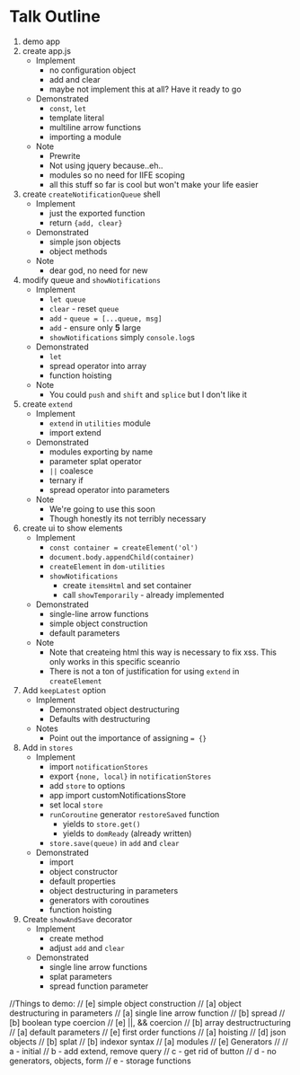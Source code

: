 # Talk Outline

1. demo app
2. create app.js
	* Implement
		* no configuration object
		* add and clear
		* maybe not implement this at all? Have it ready to go
	* Demonstrated
		* `const`, `let`
		* template literal
		* multiline arrow functions
		* importing a module
	* Note
		* Prewrite
		* Not using jquery because..eh..
		* modules so no need for IIFE scoping
		* all this stuff so far is cool but won't make your life easier
3. create `createNotificationQueue` shell
	* Implement
		* just the exported function
		* return `{add, clear}`
	* Demonstrated
		* simple json objects
		* object methods
	* Note
		* dear god, no need for new
4. modify queue and `showNotifications`
	* Implement
		* `let queue`
		* `clear` - reset `queue`
		* `add` - `queue = [...queue, msg]`
		* `add` - ensure only **5** large
		* `showNotifications` simply `console.log`s
	* Demonstrated
		* `let`
		* spread operator into array
		* function hoisting
	* Note
		* You could `push` and `shift` and `splice` but I don't like it
5. create `extend` 
	* Implement
		* `extend` in `utilities` module
		* import extend
	* Demonstrated
		* modules exporting by name
		* parameter splat operator
		* `||` coalesce
		* ternary if
		* spread operator into parameters
	* Note
		* We're going to use this soon
		* Though honestly its not terribly necessary
6. create ui to show elements
	* Implement
		* `const container = createElement('ol')`	
		* `document.body.appendChild(container)`
		* `createElement` in `dom-utilities`
		* `showNotifications`
			* create `itemsHtml` and set container
			* call `showTemporarily` - already implemented
	* Demonstrated
		* single-line arrow functions
		* simple object construction
		* default parameters
	* Note
		* Note that createing html this way is necessary to fix xss. This only works in this specific sceanrio
		* There is not a ton of justification for using `extend` in `createElement`
7. Add `keepLatest` option
	* Implement 
		* Demonstrated object destructuring
		* Defaults with destructuring
	* Notes
		* Point out the importance of assigning `= {}`
8. Add in `stores`
	* Implement
		* import `notificationStores`
		* export `{none, local}` in `notificationStores`
		* add `store` to options
		* app import customNotificationsStore
		* set local `store`
		* `runCoroutine` generator `restoreSaved` function
			* yields to `store.get()`
			* yields to `domReady` (already written)
		* `store.save(queue)` in `add` and `clear`
	* Demonstrated
		* import
		* object constructor
		* default properties
		* object destructuring in parameters
		* generators with coroutines
		* function hoisting
9. Create `showAndSave` decorator
	* Implement
		* create method
		* adjust `add` and `clear`
	* Demonstrated
		* single line arrow functions
		* splat parameters
		* spread function parameter

//Things to demo:
// [e]	simple object construction
// [a]	object destructuring in parameters
// [a]	single line arrow function
// [b]	spread
// [b]	boolean type coercion
// [e]	||, && coercion
// [b]	array destructructuring
// [a]	default parameters
// [e]	first order functions
// [a]	hoisting 
// [d]	json objects
// [b]	splat
// [b]	indexor syntax
// [a]	modules
// [e]	Generators
//
// a - initial
// b - add extend, remove query
// c - get rid of button
// d - no generators, objects, form
// e - storage functions

